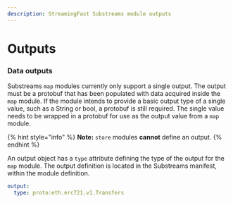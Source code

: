```yaml
---
description: StreamingFast Substreams module outputs
---
```


# Outputs

### Data outputs

Substreams `map` modules currently only support a single output. The output must be a protobuf that has been populated with data acquired inside the `map` module. If the module intends to provide a basic output type of a single value, such as a String or bool, a protobuf is still required. The single value needs to be wrapped in a protobuf for use as the output value from a `map` module.

{% hint style="info" %}
**Note:** `store` modules **cannot** define an output.
{% endhint %}

An output object has a `type` attribute defining the type of the output for the `map` module. The output definition is located in the Substreams manifest, within the module definition.

```yaml
output:
  type: proto:eth.erc721.v1.Transfers
```
